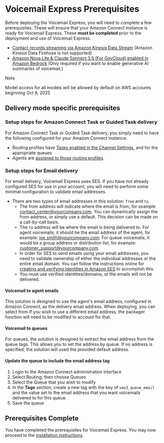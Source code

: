 # Voicemail Express Prerequisites
Before deploying the Voicemail Express, you will need to complete a few prerequisites. These will ensure that your Amazon Connect instance is ready for Voicemail Express. These **must be completed** prior to the deployment and use of Voicemail Express.

-  [Contact records streaming via Amazon Kinesis Data Stream](https://docs.aws.amazon.com/connect/latest/adminguide/data-streaming.html) (Amazon Kinesis Data Firehose is not supported)
-  [Amazon Nova Lite & Claude Sonnect 3.5 (For GovCloud) enabled in Amazon Bedrock](https://docs.aws.amazon.com/bedrock/latest/userguide/model-access-modify.html) (Only required if you want to enable generative AI summaries of voicemail.)

> [!Note]
> Model access for all models will be allowed by default on AWS accounts beginning Oct 8, 2025

## Delivery mode specific prerequisites
### Setup steps for Amazon Connect Task or Guided Task delivery
For Amazon Connect Task or Guided Task delivery, you simply need to have the following configured for your Amazon Connect instance:
-  Routing profiles have [Tasks enabled in the Channel Settings](https://docs.aws.amazon.com/connect/latest/adminguide/routing-profiles.html), and for the appropriate queues
-  Agents are [assigned to those routing profiles](https://docs.aws.amazon.com/connect/latest/adminguide/configure-agents.html).

### Setup steps for Email delivery
For email delivery, Voicemail Express uses SES. If you have not already configured SES for use in your account, you will need to perform some minimal configuration to validate email addresses. 

-  There are two types of email addresses in this solution: `from` and `to`. 
   -  The from address will indicate where the email is from, for example contact_center@yourcompany.com. You can dynamically assign the from address, or simply use a default. This decision can be made on a call-by-call basis. 
   -  The `to` address will be where the email is being delivered to. For agent voicemails, it should be the email address of the agent, for example: joe.smith@yourcompany.com. For queue voicemails, it would be a group address or distribution list, for example: customer_support@yourcompany.com. 
   -  In order for SES to send emails using your email addresses, you need to validate ownership of either the individual addresses or the entire email domain. You can follow the instructions online for [creating and verifying identities in Amazon SES](https://docs.aws.amazon.com/ses/latest/dg/creating-identities.html) to accomplish this. 
   -  You must use verified identities/domains, or the emails will not be delivered.

#### Voicemail to agent emails
This solution is designed to use the agent's email address, configured in Amazon Connect, as the delivery email address. When deploying, you can select from If you wish to use a different email address, the packager function will need to be modified to account for that. 

#### Voicemail to queues
For queues, the solution is designed to extract the email address from the queue tags. This allows you to set the address by queue. If no address is specified, the solution will used the provided default address.

#### Update the queue to include the email address tag
1.  Login to the Amazon Connect administration interface
1.  Select Routing, then choose Queues
1.  Select the Queue that you wish to modify
1.  In the **Tags** section, create a new tag with the key of `vmx3_queue_email` and the value set to the email address that you want voicemails delivered to for this queue.
1.  Save the queue

## Prerequisites Complete
You have completed the prerequisites for Voicemail Express. You may now proceed to the [installation instructions](vmx_installation_instructions.md).
